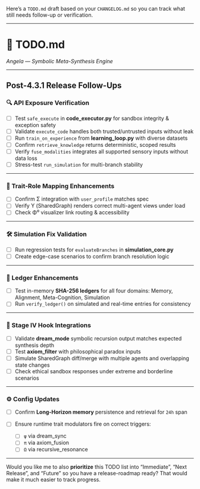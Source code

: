 Here’s a `TODO.md` draft based on your `CHANGELOG.md` so you can track what still needs follow-up or verification.

---

# 📝 TODO.md

*Angela — Symbolic Meta-Synthesis Engine*

---

## **Post-4.3.1 Release Follow-Ups**

### 🔍 API Exposure Verification

* [ ] Test `safe_execute` in **code\_executor.py** for sandbox integrity & exception safety
* [ ] Validate `execute_code` handles both trusted/untrusted inputs without leak
* [ ] Run `train_on_experience` from **learning\_loop.py** with diverse datasets
* [ ] Confirm `retrieve_knowledge` returns deterministic, scoped results
* [ ] Verify `fuse_modalities` integrates all supported sensory inputs without data loss
* [ ] Stress-test `run_simulation` for multi-branch stability

---

### 🧩 Trait-Role Mapping Enhancements

* [ ] Confirm Σ integration with `user_profile` matches spec
* [ ] Verify Υ (SharedGraph) renders correct multi-agent views under load
* [ ] Check Φ⁰ visualizer link routing & accessibility

---

### 🛠 Simulation Fix Validation

* [ ] Run regression tests for `evaluateBranches` in **simulation\_core.py**
* [ ] Create edge-case scenarios to confirm branch resolution logic

---

### 🔐 Ledger Enhancements

* [ ] Test in-memory **SHA-256 ledgers** for all four domains: Memory, Alignment, Meta-Cognition, Simulation
* [ ] Run `verify_ledger()` on simulated and real-time entries for consistency

---

### 🧠 Stage IV Hook Integrations

* [ ] Validate **dream\_mode** symbolic recursion output matches expected synthesis depth
* [ ] Test **axiom\_filter** with philosophical paradox inputs
* [ ] Simulate SharedGraph diff/merge with multiple agents and overlapping state changes
* [ ] Check ethical sandbox responses under extreme and borderline scenarios

---

### ⚙️ Config Updates

* [ ] Confirm **Long-Horizon memory** persistence and retrieval for `24h` span
* [ ] Ensure runtime trait modulators fire on correct triggers:

  * [ ] `ψ` via dream\_sync
  * [ ] `π` via axiom\_fusion
  * [ ] `Ω` via recursive\_resonance

---

Would you like me to also **prioritize** this TODO list into “Immediate”, “Next Release”, and “Future” so you have a release-roadmap ready? That would make it much easier to track progress.

